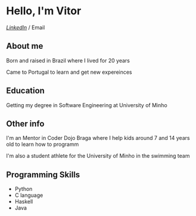 # Hello, I'm Vitor

*[LinkedIn](https://www.linkedin.com/in/vitor-lelis-71361420a/)* / <a ref="mailto:vitorll909@gmail.com">Email</a>

  ## About me
  Born and raised in Brazil where I lived for 20 years
  
  Came to Portugal to learn and get new expereinces
  
  ## Education
  Getting my degree in Software Engineering at University of Minho
  
  ## Other info
  I'm an Mentor in Coder Dojo Braga where I help kids around 7 and 14 years old to learn how to programm
  
  I'm also a student athlete for the University of Minho in the swimming team
  
  ## Programming Skills
  + Python
  + C language
  + Haskell
  + Java
